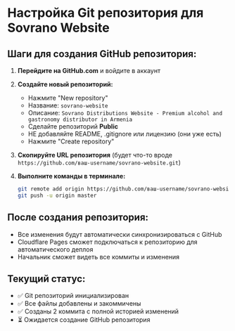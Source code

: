 # Настройка Git репозитория для Sovrano Website

## Шаги для создания GitHub репозитория:

1. **Перейдите на GitHub.com** и войдите в аккаунт
2. **Создайте новый репозиторий:**
   - Нажмите "New repository" 
   - Название: `sovrano-website`
   - Описание: `Sovrano Distributions Website - Premium alcohol and gastronomy distributor in Armenia`
   - Сделайте репозиторий **Public**
   - НЕ добавляйте README, .gitignore или лицензию (они уже есть)
   - Нажмите "Create repository"

3. **Скопируйте URL репозитория** (будет что-то вроде `https://github.com/ваш-username/sovrano-website.git`)

4. **Выполните команды в терминале:**
   ```bash
   git remote add origin https://github.com/ваш-username/sovrano-website.git
   git push -u origin master
   ```

## После создания репозитория:

- Все изменения будут автоматически синхронизироваться с GitHub
- Cloudflare Pages сможет подключаться к репозиторию для автоматического деплоя
- Начальник сможет видеть все коммиты и изменения

## Текущий статус:
- ✅ Git репозиторий инициализирован
- ✅ Все файлы добавлены и закоммичены
- ✅ Созданы 2 коммита с полной историей изменений
- ⏳ Ожидается создание GitHub репозитория
